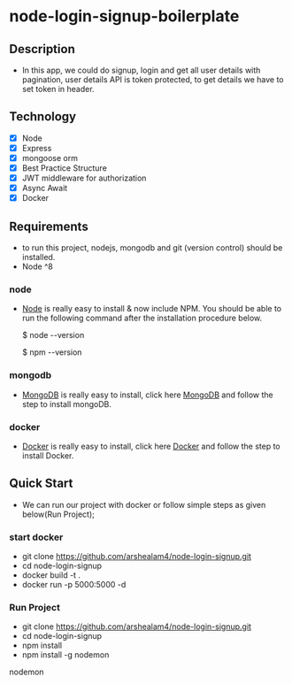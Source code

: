 # node-login-signup-boilerplate

## Description

* In this app, we could do signup, login and get all user details with pagination, user details API is token protected, to get details we have to set token in header. 

## Technology

- [x] Node
- [x] Express
- [x] mongoose orm
- [x] Best Practice Structure
- [x] JWT middleware for authorization
- [x] Async Await
- [x] Docker

## Requirements

* to run this project, nodejs, mongodb and git (version control) should be installed.
* Node ^8

### node

* [Node](http://nodejs.org/) is really easy to install & now include NPM. You should be able to run the following command after the installation procedure below.

  $ node --version
  
  $ npm --version

### mongodb

* [MongoDB](https://docs.mongodb.com/manual/installation/) is really easy to install, click here [MongoDB](https://docs.mongodb.com/manual/installation/) and follow the step to install mongoDB.

### docker

* [Docker](https://docs.docker.com/install/) is really easy to install, click here [Docker](https://docs.docker.com/install/) and follow the step to install Docker.

## Quick Start

* We can run our project with docker or follow simple steps as given below(Run Project);

### start docker

* git clone https://github.com/arshealam4/node-login-signup.git
* cd node-login-signup
* docker build -t <app-name> .
* docker run -p 5000:5000 -d <app-name>

### Run Project 

* git clone https://github.com/arshealam4/node-login-signup.git
* cd node-login-signup
* npm install
* npm install -g nodemon

nodemon
